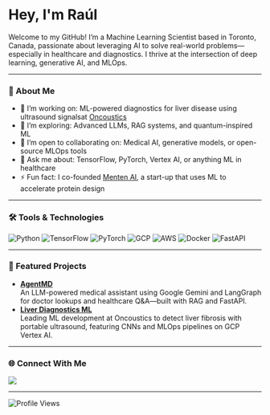 # Hey, I'm Raúl

Welcome to my GitHub! I’m a Machine Learning Scientist based in Toronto, Canada, passionate about leveraging AI to solve real-world problems—especially in healthcare and diagnostics. I thrive at the intersection of deep learning, generative AI, and MLOps.

---

### 🌟 About Me
- 🔭 I’m working on: ML-powered diagnostics for liver disease using ultrasound signalsat [Oncoustics](https://oncoustics.com/)
- 🌱 I’m exploring: Advanced LLMs, RAG systems, and quantum-inspired ML
- 👯 I’m open to collaborating on: Medical AI, generative models, or open-source MLOps tools
- 💬 Ask me about: TensorFlow, PyTorch, Vertex AI, or anything ML in healthcare
- ⚡ Fun fact: I co-founded [Menten AI](https://www.menten.ai), a start-up that uses ML to accelerate protein design

---

### 🛠️ Tools & Technologies
![Python](https://img.shields.io/badge/-Python-3776AB?style=flat&logo=python&logoColor=white)
![TensorFlow](https://img.shields.io/badge/-TensorFlow-FF6F00?style=flat&logo=tensorflow&logoColor=white)
![PyTorch](https://img.shields.io/badge/-PyTorch-EE4C2C?style=flat&logo=pytorch&logoColor=white)
![GCP](https://img.shields.io/badge/-GCP-4285F4?style=flat&logo=google-cloud&logoColor=white)
![AWS](https://img.shields.io/badge/-AWS-232F3E?style=flat&logo=amazon-aws&logoColor=white)
![Docker](https://img.shields.io/badge/-Docker-2496ED?style=flat&logo=docker&logoColor=white)
![FastAPI](https://img.shields.io/badge/-FastAPI-009688?style=flat&logo=fastapi&logoColor=white)
<!-- Add more from your stack as needed -->

---

### 🚀 Featured Projects
- **[AgentMD](https://github.com/RaulBz/AgentMD)**  
  An LLM-powered medical assistant using Google Gemini and LangGraph for doctor lookups and healthcare Q&A—built with RAG and FastAPI.
- **[Liver Diagnostics ML](https://www.oncoustics.com)**  
  Leading ML development at Oncoustics to detect liver fibrosis with portable ultrasound, featuring CNNs and MLOps pipelines on GCP Vertex AI.

---

### 🌐 Connect With Me
[<img src="https://img.shields.io/badge/-LinkedIn-0077B5?style=flat&logo=linkedin&logoColor=white" />](https://linkedin.com/in/raul-blazquez)

---
![Profile Views](https://komarev.com/ghpvc/?username=RaulBz&label=Profile+Views&color=blueviolet)
